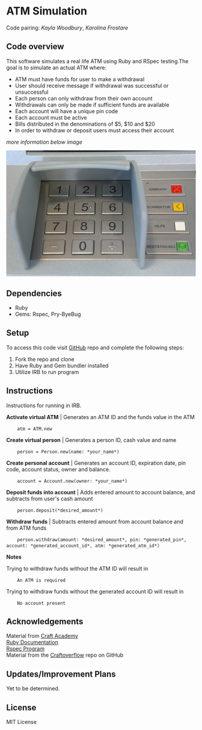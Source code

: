 # ATM Simulation
Code pairing: *Kayla Woodbury*, *Karolina Frostare*

## Code overview
This software simulates a real life ATM using Ruby and RSpec testing.The goal is to simulate an actual ATM where:

* ATM must have funds for user to make a withdrawal
* User should receive message if withdrawal was successful or unsuccessful
* Each person can only withdraw from their own account
* Withdrawals can only be made if sufficient funds are available
* Each account will have a unique pin code
* Each account must be active
* Bills distributed in the denominations of $5, $10 and $20
* In order to withdraw or deposit users must access their account

*more information below image*

![ATM simulation](/assets/atm_simulation.jpg)

## Dependencies

* Ruby
* Gems: Rspec, Pry-ByeBug

## Setup
To access this code visit [GitHub](https://github.com/kfrostare/atm_challenge_2019) repo and complete the following steps:

1. Fork the repo and clone
2. Have Ruby and Gem bundler installed
3. Utilize IRB to run program

## Instructions
Instructions for running in IRB.

**Activate virtual ATM** | Generates an ATM ID and the funds value in the ATM 

        atm = ATM.new


**Create virtual person** | Generates a person ID, cash value and name

        person = Person.new(name: *your_name*)


**Create personal account** | Generates an account ID, expiration date, pin code, account status, owner and balance.
        
        account = Account.new(owner: *your_name*) 


**Deposit funds into account** | Adds entered amount to account balance, and subtracts from user's cash amount

        person.deposit(*desired_amount*)

**Withdraw funds** | Subtracts entered amount from account balance and from ATM funds

        person.withdraw(amount: *desired_amount*, pin: *generated_pin*, account: *generated_account_id*, atm: *generated_atm_id*)

**Notes**

Trying to withdraw funds without the ATM ID will result in

        An ATM is required

Trying to withdraw funds without the generated account ID will result in 

        No account present

## Acknowledgements
Material from [Craft Academy](learn.craftacademy.co) <br>
[Ruby Documentation](rubymonstas.org) <br>
[Rspec Program](rspec.info) <br>
Material from the [Craftoverflow](https://github.com/CraftAcademy/CraftOverflow) repo on GitHub

## Updates/Improvement Plans
Yet to be determined.

## License
MIT License
